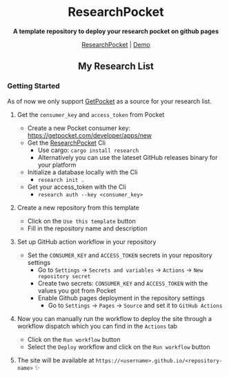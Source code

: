 <div align="center">
  <h1>ResearchPocket</h1>
  <p>
    <strong>A template repository to deploy your research pocket on github pages</strong>
  </p>
  <p>
    <a href="https://github.com/ResearchPocket/ResearchPocket">ResearchPocket</a>
    |
    <a href="https://researchpocket.github.io/my-list/">Demo</a>
  </p>
<h2> My Research List </h2>
</div>


### Getting Started

As of now we only support [GetPocket](https://getpocket.com) as a source for
your research list.

1. Get the `consumer_key` and `access_token` from Pocket

   - Create a new Pocket consumer key: https://getpocket.com/developer/apps/new
   - Get the [ResearchPocket](https://github.com/ResearchPocket/ResearchPocket) Cli
     - Use cargo: `cargo install research`
     - Alternatively you can use the lateset GitHub releases binary for your
       platform
   - Initialize a database locally with the Cli
     - `research init .`
   - Get your access_token with the Cli
     - `research auth --key <consumer_key>`

2. Create a new repository from this template

   - Click on the `Use this template` button
   - Fill in the repository name and description

3. Set up GitHub action workflow in your repository

   - Set the `CONSUMER_KEY` and `ACCESS_TOKEN` secrets in your repository
     settings
     - Go to `Settings` -> `Secrets and variables` -> `Actions` ->
       `New repository secret`
     - Create two secrets: `CONSUMER_KEY` and `ACCESS_TOKEN` with the values you
       got from Pocket
     - Enable Github pages deployment in the repository settings
       - Go to `Settings` -> `Pages` -> `Source` and set it to `GitHub Actions`

4. Now you can manually run the workflow to deploy the site through a workflow
   dispatch which you can find in the `Actions` tab

   - Click on the `Run workflow` button
   - Select the `Deploy` workflow and click on the `Run workflow` button

5. The site will be available at
   `https://<username>.github.io/<repository-name>` ✨

